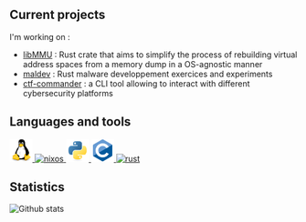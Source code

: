## Current projects

I'm working on :
- [libMMU](https://github.com/Memoscopy/libMMU) : Rust crate that aims to simplify the process of rebuilding virtual address spaces from a memory dump in a OS-agnostic manner
- [maldev](https://github.com/standard3/maldev) : Rust malware developpement exercices and experiments
- [ctf-commander](https://github.com/shard77/ctf-commander) : a CLI tool allowing to interact with different cybersecurity platforms

## Languages and tools

<a href="https://www.linux.org/" target="_blank" rel="noreferrer">
    <img src="https://raw.githubusercontent.com/devicons/devicon/master/icons/linux/linux-original.svg" alt="linux" width="40" height="40"/>
</a>
<a href="https://nixos.org/" target="_blank" rel="noreferrer">
    <img src="https://www.vectorlogo.zone/logos/nixos/nixos-icon.svg" alt="nixos" width="40" height="40"/>
</a>
<a href="https://www.python.org" target="_blank" rel="noreferrer">
    <img src="https://raw.githubusercontent.com/devicons/devicon/master/icons/python/python-original.svg" alt="python" width="40" height="40"/>
</a>
<a href="https://www.cprogramming.com/" target="_blank" rel="noreferrer">
    <img src="https://raw.githubusercontent.com/devicons/devicon/master/icons/c/c-original.svg" alt="c" width="40" height="40"/>
</a>
<a href="https://www.rust-lang.org" target="_blank" rel="noreferrer">
    <img src="https://www.vectorlogo.zone/logos/rust-lang/rust-lang-icon.svg" alt="rust" width="40" height="40"/>
</a>

## Statistics

![Github stats](https://github-readme-stats-sigma-five.vercel.app/api?username=standard3&show_icons=true&line_height=33&hide_title=true&hide_border=true&count_private=true&include_all_commits=true&enable_animations=true")
